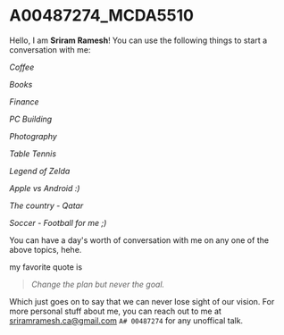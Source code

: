 # A00487274_MCDA5510

Hello, I am **Sriram Ramesh**!
You can use the following things to start a conversation with me:

*Coffee*

*Books*

*Finance*

*PC Building*

*Photography*

*Table Tennis*

*Legend of Zelda*

*Apple vs Android :)*

*The country - Qatar*

*Soccer - Football for me ;)*

You can have a day's worth of conversation with me on any one of the above topics, hehe.

my favorite quote is

> *Change the plan but never the goal.* 

Which just goes on to say that we can never lose sight of our vision.
For more personal stuff about me, you can reach out to me at [sriramramesh.ca@gmail.com](sriramramesh.ca@gmail.com) `A# 00487274` for any unoffical talk.



